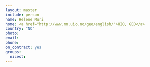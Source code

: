 ```yaml
---
layout: master
include: person
name: Helene Muri
home: <a href="http://www.mn.uio.no/geo/english/">UIO, GEO</a>
country: "NO"
photo:
email:
phone:
on_contract: yes
groups:
  nicest:
---
```

